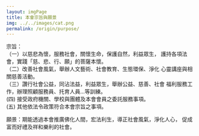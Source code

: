 ```yaml
---
layout: imgPage
title: 本會宗旨與願景
img: ../../images/cat.png
permalink: /origin/purpose/
---
```


宗旨：  
（一）以慈悲為懷，服務社會，關懷生命，保護自然，利益眾生，
      護持各項法會，實踐「慈、悲、行、願」的菩薩本懷。  
（二）改善社會風氣，舉辦人文藝術、社會教育、生態環保、淨化
      心靈講座與相關慈善活動。  
（三）讚行社會公益，同沾法益，利益眾生，舉辦公益、慈善、社會
      福利服務工作，辦理照顧服務員、托育人員...等訓練。  
 (四) 接受政府機關、學校與團體及本會會員之委託服務事項。  
 (五) 其他依法令政策符合本會宗旨之事項。  

願景：期能透過本會推廣佛化人間，宏法利生，導正社會風氣，淨化人心， 促成富而好禮及祥和樂利的社會。
